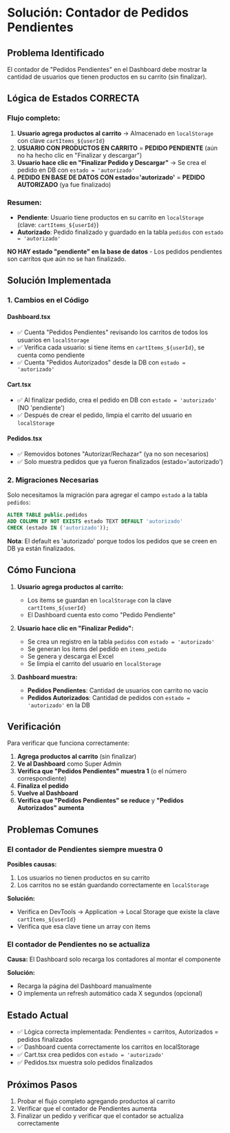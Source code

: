 # Solución: Contador de Pedidos Pendientes

## Problema Identificado
El contador de "Pedidos Pendientes" en el Dashboard debe mostrar la cantidad de usuarios que tienen productos en su carrito (sin finalizar).

## Lógica de Estados CORRECTA

### Flujo completo:

1. **Usuario agrega productos al carrito** → Almacenado en `localStorage` con clave `cartItems_${userId}`
2. **USUARIO CON PRODUCTOS EN CARRITO** = **PEDIDO PENDIENTE** (aún no ha hecho clic en "Finalizar y descargar")
3. **Usuario hace clic en "Finalizar Pedido y Descargar"** → Se crea el pedido en DB con `estado = 'autorizado'`
4. **PEDIDO EN BASE DE DATOS CON estado='autorizado'** = **PEDIDO AUTORIZADO** (ya fue finalizado)

### Resumen:

- **Pendiente**: Usuario tiene productos en su carrito en `localStorage` (clave: `cartItems_${userId}`)
- **Autorizado**: Pedido finalizado y guardado en la tabla `pedidos` con `estado = 'autorizado'`

**NO HAY estado "pendiente" en la base de datos** - Los pedidos pendientes son carritos que aún no se han finalizado.

## Solución Implementada

### 1. Cambios en el Código

#### Dashboard.tsx
- ✅ Cuenta "Pedidos Pendientes" revisando los carritos de todos los usuarios en `localStorage`
- ✅ Verifica cada usuario: si tiene items en `cartItems_${userId}`, se cuenta como pendiente
- ✅ Cuenta "Pedidos Autorizados" desde la DB con `estado = 'autorizado'`

#### Cart.tsx
- ✅ Al finalizar pedido, crea el pedido en DB con `estado = 'autorizado'` (NO 'pendiente')
- ✅ Después de crear el pedido, limpia el carrito del usuario en `localStorage`

#### Pedidos.tsx
- ✅ Removidos botones "Autorizar/Rechazar" (ya no son necesarios)
- ✅ Solo muestra pedidos que ya fueron finalizados (estado='autorizado')

### 2. Migraciones Necesarias

Solo necesitamos la migración para agregar el campo `estado` a la tabla `pedidos`:

```sql
ALTER TABLE public.pedidos 
ADD COLUMN IF NOT EXISTS estado TEXT DEFAULT 'autorizado' 
CHECK (estado IN ('autorizado'));
```

**Nota**: El default es 'autorizado' porque todos los pedidos que se creen en DB ya están finalizados.

## Cómo Funciona

1. **Usuario agrega productos al carrito:**
   - Los items se guardan en `localStorage` con la clave `cartItems_${userId}`
   - El Dashboard cuenta esto como "Pedido Pendiente"

2. **Usuario hace clic en "Finalizar Pedido":**
   - Se crea un registro en la tabla `pedidos` con `estado = 'autorizado'`
   - Se generan los items del pedido en `items_pedido`
   - Se genera y descarga el Excel
   - Se limpia el carrito del usuario en `localStorage`

3. **Dashboard muestra:**
   - **Pedidos Pendientes**: Cantidad de usuarios con carrito no vacío
   - **Pedidos Autorizados**: Cantidad de pedidos con `estado = 'autorizado'` en la DB

## Verificación

Para verificar que funciona correctamente:

1. **Agrega productos al carrito** (sin finalizar)
2. **Ve al Dashboard** como Super Admin
3. **Verifica que "Pedidos Pendientes" muestra 1** (o el número correspondiente)
4. **Finaliza el pedido**
5. **Vuelve al Dashboard**
6. **Verifica que "Pedidos Pendientes" se reduce** y **"Pedidos Autorizados" aumenta**

## Problemas Comunes

### El contador de Pendientes siempre muestra 0

**Posibles causas:**
1. Los usuarios no tienen productos en su carrito
2. Los carritos no se están guardando correctamente en `localStorage`

**Solución:**
- Verifica en DevTools → Application → Local Storage que existe la clave `cartItems_${userId}`
- Verifica que esa clave tiene un array con items

### El contador de Pendientes no se actualiza

**Causa:** El Dashboard solo recarga los contadores al montar el componente

**Solución:**
- Recarga la página del Dashboard manualmente
- O implementa un refresh automático cada X segundos (opcional)

## Estado Actual

- ✅ Lógica correcta implementada: Pendientes = carritos, Autorizados = pedidos finalizados
- ✅ Dashboard cuenta correctamente los carritos en localStorage
- ✅ Cart.tsx crea pedidos con `estado = 'autorizado'`
- ✅ Pedidos.tsx muestra solo pedidos finalizados

## Próximos Pasos

1. Probar el flujo completo agregando productos al carrito
2. Verificar que el contador de Pendientes aumenta
3. Finalizar un pedido y verificar que el contador se actualiza correctamente
